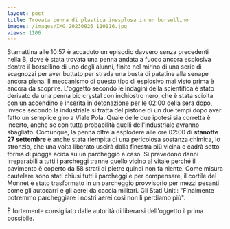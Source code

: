 ```yaml
---
layout: post
title: Trovata penna di plastica inesplosa in un borsellino
images: /images/IMG_20230926_110116.jpg
views: 1106
---
```


Stamattina alle 10:57 è accaduto un episodio davvero senza precedenti nella B, dove è stata trovata una penna andata a fuoco ancora esplosiva dentro il borsellino di uno degli alunni, finito nel mirino di una serie di scagnozzi per aver buttato per strada una busta di patatine alla senape ancora piena.
Il meccanismo di questo tipo di esplosivo mai visto prima è ancora da scoprire. L'oggetto secondo le indagini della scientifica è stato derivato da una penna bic crystal con inchiostro nero, che è stata sciolta con un accendino e inserita in detonazione per le 02:00 della sera dopo, invece secondo la industriale si tratta del pistone di un due tempi dopo aver fatto un semplice giro a Viale Pola. Quale delle due ipotesi sia corretta è incerto, anche se con tutta probabilità quelli dell'industriale avranno sbagliato.
Comunque, la penna oltre a esplodere alle ore 02:00 di **stanotte 27 settembre** è anche stata riempita di una pericolosa sostanza chimica, lo stronzio, che una volta liberato uscirà dalla finestra più vicina e cadrà sotto forma di piogga acida su un parcheggio a caso. Si prevedono danni irreparabili a tutti i parcheggi tranne quello vicino al vitale perché il pavimento è coperto da 58 strati di pietre quindi non fa niente. Come misura cautelare sono stati chiusi tutti i parcheggi e per compensare, il cortile del Monnet è stato trasformato in un parcheggio provvisorio per mezzi pesanti come gli autocarri e gli aerei da caccia militari. Gli Stati Uniti: "Finalmente potremmo parcheggiare i nostri aerei cosi non li perdiamo più".

È fortemente consigliato dalle autorità di liberarsi dell'oggetto il prima possibile.
